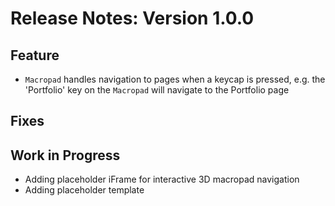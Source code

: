 # Release Notes: Version 1.0.0

## Feature

- `Macropad` handles navigation to pages when a keycap is pressed, e.g. the 'Portfolio' key on the `Macropad` will navigate to the Portfolio page

## Fixes

## Work in Progress

- Adding placeholder iFrame for interactive 3D macropad navigation
- Adding placeholder template

